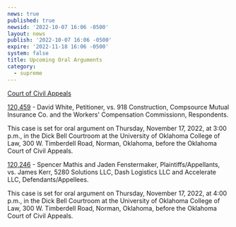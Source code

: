 ```yaml
---
news: true
published: true
newsid: '2022-10-07 16:06 -0500'
layout: news
publish: '2022-10-07 16:06 -0500'
expire: '2022-11-18 16:06 -0500'
system: false
title: Upcoming Oral Arguments
category:
  - supreme
---
```

<u>Court of Civil Appeals</u>

[120,459](https://www.oscn.net/dockets/GetCaseInformation.aspx?db=appellate&number=120459) - David White,
Petitioner, vs. 918 Construction, Compsource Mutual Insurance Co. and the Workers' Compensation Commissionn, Respondents.

This case is set for oral argument on Thursday, November 17, 2022, at 3:00 p.m., in the Dick Bell Courtroom at the University of Oklahoma College of Law, 300 W. Timberdell Road, Norman, Oklahoma, before the Oklahoma Court of Civil Appeals.

[120,246](http://www.oscn.net/dockets/GetCaseInformation.aspx?db=appellate&number=120246) - Spencer Mathis and Jaden Fenstermaker, Plaintiffs/Appellants, vs. James Kerr, 5280 Solutions LLC, Dash Logistics LLC and Accelerate LLC, Defendants/Appellees.  

This case is set for oral argument on Thursday, November 17, 2022, at 4:00 p.m., in the Dick Bell Courtroom at the University of Oklahoma College of Law, 300 W. Timberdell Road, Norman, Oklahoma, before the Oklahoma Court of Civil Appeals.


